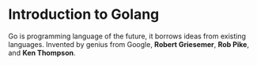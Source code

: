 # Introduction to Golang
Go is programming language of the future, it borrows ideas from existing languages. Invented by genius from Google,  **Robert Griesemer**, **Rob Pike**, and **Ken Thompson**. 
<p>


